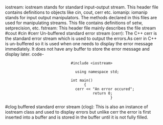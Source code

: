 iostream: iostream stands for standard input-output stream. This header file contains definitions to objects like cin, cout, cerr etc.
iomanip: iomanip stands for input output manipulators. The methods declared in this files are used for manipulating streams. This file contains definitions of setw, setprecision, etc.
fstream: This header file mainly describes the file stream
#cout 
#cin
#cerr
Un-buffered standard error stream (cerr): The C++ cerr is the standard error stream which is used to output the errors.As cerr in C++ is un-buffered so it is used when one needs to display the error message immediately. It does not have any buffer to store the error message and display later.
                      code-
                                  
                                  #include <iostream> 

                                    using namespace std; 

                                  int main() 
                                        { 
                                	cerr << "An error occured"; 
                                        	return 0; 
                                                    } 
#clog
buffered standard error stream (clog): This is also an instance of iostream class and used to display errors but unlike cerr the error is first inserted into a buffer and is stored in the buffer until it is not fully filled.



